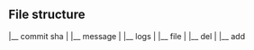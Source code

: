## File structure

|__ commit sha
|   |__ message
|   |__ logs
|      |__ file
|      	  |__ del
|	  |__ add
